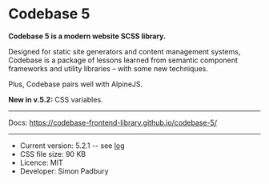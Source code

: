 # Codebase 5

**Codebase 5 is a modern website SCSS library.**

Designed for static site generators and content management systems, Codebase is a package of lessons learned from semantic component frameworks and utility libraries – with some new techniques.

Plus, Codebase pairs well with AlpineJS.

**New in v.5.2:** CSS variables.

***

Docs: https://codebase-frontend-library.github.io/codebase-5/

***

* Current version: 5.2.1 -- see [log](https://github.com/codebase-frontend-library/codebase-5/blob/main/LOG.md)
* CSS file size: 90 KB
* Licence: MIT
* Developer: Simon Padbury